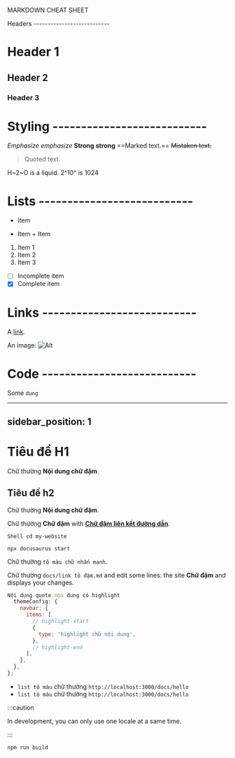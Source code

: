 MARKDOWN CHEAT SHEET

Headers --------------------------- 
# Header 1 
## Header 2 
### Header 3

#  Styling --------------------------- 

 *Emphasize* _emphasize_ 
 **Strong** 
 __strong__ 
 ==Marked text.== 
 ~~Mistaken text.~~ 
 > Quoted text. 
 
 H~2~O is a liquid.
  2^10^ is 1024
  
#   Lists --------------------------- 
  - Item 
   * Item 
    + Item 
  
  1. Item 1 
  2. Item 2 
  3. Item 3 
  
  - [ ] Incomplete item 
  - [x] Complete item
  
#   Links --------------------------- 
  
  A [link](http://example.com). 
  
  An image: ![Alt](#) 
  
  
#   Code --------------------------- 
  Some `dung`
  
---
sidebar_position: 1
---

# Tiêu đề H1

Chữ thường **Nội dung chữ đậm**.

## Tiêu đề h2

Chữ thường **Nội dung chữ đậm**.

Chữ thường **Chữ đậm** with **[ Chữ đậm liên kết đường dẫn](https://docusaurus.new)**.

```shell
Shell cd my-website

npx docusaurus start
```

Chữ thường `tô màu chữ nhấn mạnh`.

Chữ thường `docs/link tô đậm.md` and edit some lines: the site **Chữ đậm** and displays your changes.

```js title="Tiêu đề file.js "
Nội dụng quote.nội dung có highlight
  themeConfig: {
    navbar: {
      items: [
        // highlight-start
        {
          type: 'highlight chữ nội dung',
        },
        // highlight-end
      ],
    },
  },
};
```

- `list tô màu` chữ thường `http://localhost:3000/docs/hello`
-  `list tô màu` chữ thường `http://localhost:3000/docs/hello`

:::caution

In development, you can only use one locale at a same time.

:::

```bash
npm run build
```

